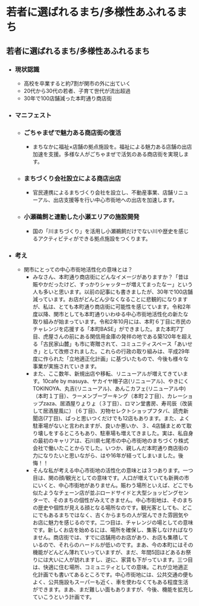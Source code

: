 # 若者に選ばれるまち/多様性あふれるまち
## 若者に選ばれるまち/多様性あふれるまち

- ### 現状認識
    - 高校を卒業すると約7割が関市の外に出ていく
    - 20代から30代の若者、子育て世代が流出超過
    - 30年で100店舗減った本町通り商店街
- ### マニフェスト
    - ### ごちゃまぜで魅力ある商店街の復活
        - まちなかに福祉×店舗の拠点施設を。福祉による魅力ある店舗の出店加速を支援。多様な人がごちゃまぜで活気のある商店街を実現します。
    - ### まちづくり会社設立による商店出店
        - 官民連携によるまちづくり会社を設立し、不動産事業、店舗リニューアル、出店支援等を行い中心市街地への出店を加速します。
    - ### 小瀬鵜飼と連動した小瀬エリアの施設開発
        - 国の「川まちづくり」を活用し小瀬鵜飼だけでない川や歴史を感じるアクティビティができる拠点施設をつくります。
- ### 考え
    - 関市にとっての中心市街地活性化の意味とは？
        - みなさん、本町通り商店街にどんなイメージがありますか？「昔は賑やかだったけど、すっかりシャッターが増えてまったなー」という人も多いと思います。以前の記事にも書きましたが、30年で100店舗減っています。お店がどんどん少なくなることに悲観的になりますが、私は、とても本町通り商店街に可能性を感じています。令和2年度以降、関市としても本町通りいわゆる中心市街地活性化の新たな取り組みが始まっています。令和2年10月には、本町６丁目に市民のチャレンジを応援する「本町BASE」ができました。また本町7丁目、虎屋さんの前にある関信用金庫の発祥の地である築120年を超える「古民家山麓」も市に寄贈されて、コミュニティスペース「あいせき」として改修されました。これらの行政の取り組みは、平成29年度に作られた「立地適正化計画」に基づいたもので、今後も様々な事業が実施されていきます。
        - また、ここ数年、新規出店や移転、リニューアルが増えてきています。10cafe by masuya、ヤカイヤ帽子店(リニューアル)、やきにくTOKINOYA、丸吉(リニューアル)、あんこカフェ(リニューアル中)（本町１丁目）、ラーメンブーブーキング（本町２丁目）、カレーショップzaza、居酒屋りょりょ（３丁目）、ロマン堂書房、寿司辰（改装して居酒屋風に） (６丁目)、刃物セレクトショップフタバ、読売新聞店(7丁目)、ぱっと思いつくだけでも12店もあります。また、よく駐車場がないと言われますが、良いか悪いか、３、4店舗まとめて取り壊しをするところもあり、駐車場も増えてきました。実は、私自身の最初のキャリアは、石川県七尾市の中心市街地のまちづくり株式会社で働いたことからでした。いつか、親しんだ本町通り商店街の力になりたいと思いながら、はや16年が経ってしまいました。後悔！！
        - そんな私が考える中心市街地の活性化の意味とは３つあります。一つ目は、関の顔/観光としての意味です。人口が増えていても新興の市にいくと、中心市街地がありません。賑わう場所といえば、どこでも似たようなチェーン店が並ぶロードサイドと大型ショッピングセンターで、そのまちの個性がみえてきません。中心市街地は、そのまちの歴史や個性が見える顔となる場所なのです。観光客としても、どこにでもあるまちではなく、古くからまちの人が営んできた雰囲気やお店に魅力を感じるのです。二つ目は、チャレンジの場としての意味です。新しくお店を始めるには、場所を確保し、集客しなければなりません。商店街では、すでに店舗用のお店があり、お店も集積しているので、それらのハードルが低いのです。まあ、今の本町にはその機能がどんどん薄れていっていますが、まだ、年間5回ほどあるお祭りには大いに人が訪れますし、逆に、家賃も下がっています。三つ目は、快適に住む場所、コミュニティとしての意味。これが立地適正化計画でも書いてあるところです。中心市街地には、公共交通の便もよく、公共施設もスーパーも近く、車を使わなくてもある程度生活ができます。まあ、まだ難しい面もありますが、今後、機能を拡充していこうという計画です。
